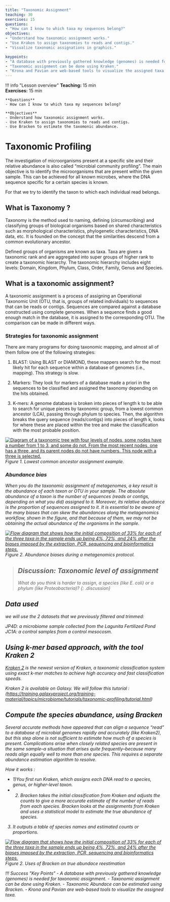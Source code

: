 ```yaml
---
title: "Taxonomic Assignment"
teaching: 30
exercises: 15
questions:
- "How can I know to which taxa my sequences belong?"
objectives:
- "Understand how taxonomic assignment works."
- "Use Kraken to assign taxonomies to reads and contigs."
- "Visualize taxonomic assignations in graphics."

keypoints:
- "A database with previously gathered knowledge (genomes) is needed for taxonomic assignment."
- "Taxonomic assignment can be done using Kraken."
- "Krona and Pavian are web-based tools to visualize the assigned taxa."
---
```


!!! info "Lesson overview"
    **Teaching:** 15 min  
    **Exercises:** 15 min  

    **Questions**
    - How can I know to which taxa my sequences belong?

    **Objectives**
    - Understand how taxonomic assignment works.
    - Use Kraken to assign taxonomies to reads and contigs.
    - Use Bracken to estimate the taxomonic abundance.

# Taxonomic Profiling

The investigation of microorganisms present at a specific site and their relative abundance is also called “microbial community profiling”. The main objective is to identify the microorganisms that are present within the given sample. This can be achieved for all known microbes, where the DNA sequence specific for a certain species is known.

For that we try to identify the taxon to which each individual read belongs.

## What is Taxonomy ?
Taxonomy is the method used to naming, defining (circumscribing) and classifying groups of biological organisms based on shared characteristics such as morphological characteristics, phylogenetic characteristics, DNA data, etc. It is founded on the concept that the similarities descend from a common evolutionary ancestor.

Defined groups of organisms are known as taxa. Taxa are given a taxonomic rank and are aggregated into super groups of higher rank to create a taxonomic hierarchy. The taxonomic hierarchy includes eight levels: Domain, Kingdom, Phylum, Class, Order, Family, Genus and Species.
## What is a taxonomic assignment?

A taxonomic assignment is a process of assigning an Operational Taxonomic
Unit (OTU, that is, groups of related individuals) to sequences that can be 
reads or contigs. Sequences are compared against a database constructed using complete genomes. When a sequence finds a good enough match in the database, it is assigned to the corresponding OTU. The comparison can be made in different ways.  

### Strategies for taxonomic assignment  

There are many programs for doing taxonomic mapping, 
and almost all of them follow one of the following strategies:  

1. BLAST: Using BLAST or DIAMOND, these mappers search for the most likely hit 
for each sequence within a database of genomes (i.e., mapping). This strategy is slow.    
  
2. Markers: They look for markers of a database made a priori in the sequences 
to be classified and assigned the taxonomy depending on the hits obtained.  

3. K-mers: A genome database is broken into pieces of length k to be able to search for unique pieces by taxonomic group, from a lowest common ancestor (LCA), 
passing through phylum to species. Then, the algorithm 
breaks the query sequence (reads/contigs) into pieces of length k,
looks for where these are placed within the tree and make the 
classification with the most probable position.  

<a href="../fig/03-06-01.png">
  <img src="../fig/03-06-01.png" alt="Diagram of a taxonomic tree with four levels of nodes, some nodes have a number from 1 to 3, and some do not. From the most recent nodes, one has a three, and its parent nodes do not have numbers. This node with a three is selected." />
</a>
<em> Figure 1. Lowest common ancestor assignment example.<em/>
  
### Abundance bias  
  
When you do the taxonomic assignment of metagenomes, a key result is the abundance of each taxon or OTU in your sample. 
 The absolute abundance of a taxon is the number of sequences (reads or contigs, depending on what you did) assigned to it. 
 Moreover, its relative abundance is the proportion of sequences assigned to it. It is essential to be aware of the many biases that can skew the 
abundances along the metagenomics workflow, shown in the figure, and that because of them, we may not be obtaining the actual abundance of 
the organisms in the sample.

<a href="../fig/03-06-02.png">
  <img src="../fig/03-06-02.png" alt="Flow diagram that shows how the initial composition of 33% for each of the three taxa in the sample ends up being 4%, 72%, and 24% after the biases imposed by the extraction, PCR, sequencing and bioinformatics steps." />
</a>
<em>Figure 2. Abundance biases during a metagenomics protocol. <em/>

  
> ## Discussion: Taxonomic level of assignment
>
> What do you think is harder to assign, a species (like _E. coli_) or a phylum (like Proteobacteria)?
{: .discussion}

## Data used 
we will use the 2 datasets that we previously filtered and trimmed:

JP4D: a microbiome sample collected from the Lagunita Fertilized Pond
JC1A: a control samples from a control mesocosm.

## Using k-mer based approach, with the tool Kraken 2

[Kraken 2](https://ccb.jhu.edu/software/kraken2/) is the newest version of Kraken, 
a taxonomic classification system using exact k-mer matches to achieve 
high accuracy and fast classification speeds. 

Kraken 2 is available on Galaxy.
We will follow this tutorial : 
(https://training.galaxyproject.org/training-material/topics/microbiome/tutorials/taxonomic-profiling/tutorial.html)

## Compute the species abundance, using Bracken

Several accurate methods have appeared that can align a sequence “read” to a database of microbial genomes rapidly and accurately (like Kraken2), but this step alone is not sufficient to estimate how much of a species is present. Complications arise when closely related species are present in the same sample–a situation that arises quite frequently–because many reads align equally well to more than one species. This requires a separate abundance estimation algorithm to resolve. 

How it works :
- 1)You first run Kraken, which assigns each DNA read to a species, genus, or higher-level taxon.
- 2) Bracken takes the initial classification from Kraken and adjusts the counts to give a more accurate estimate of the number of reads from each species. Bracken looks at the assignments from Kraken and uses a statistical model to estimate the true abundance of species.
3) It outputs a table of species names and estimated counts or proportions.


<a href="../fig/bracken.png">
  <img src="../fig/bracken.png" alt="Flow diagram that shows how the initial composition of 33% for each of the three taxa in the sample ends up being 4%, 72%, and 24% after the biases imposed by the extraction, PCR, sequencing and bioinformatics steps." />
</a>
<em>Figure 2. Uses of Bracken on true abundace reestimation <em/>

!!! Success "Key Points"
    - A database with previously gathered knowledge (genomes) is needed for taxonomic assignment.
    - Taxonomic assignment can be done using Kraken.
    - Taxonomic Abundace can be estimated using Bracken.
    - Krona and Pavian are web-based tools to visualize the assigned taxa.

  